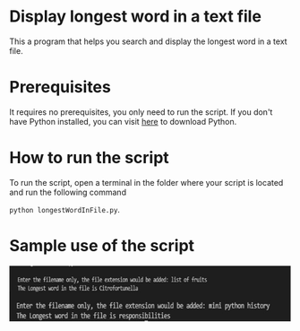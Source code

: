 # Display longest word in a text file

This a program that helps you search and display the longest word in a text file.

# Prerequisites

It requires no prerequisites, you only need to run the script. If you don't have Python installed, you can visit [here](https://www.python.org/downloads/) to download Python.

# How to run the script

To run the script, open a terminal in the folder where your script is located and run the following command 

`python longestWordInFile.py`.

# Sample use of the script

![alt text](https://github.com/Mannuel25/Mini-Python-Projects/blob/master/longest_word_in_file/script_screenshot.png)
